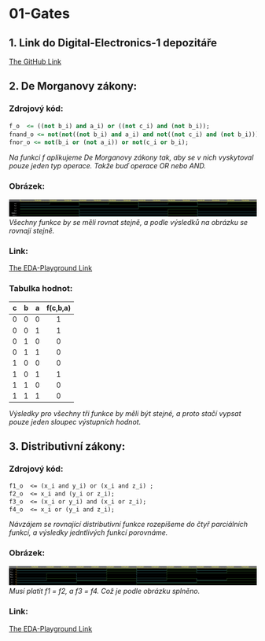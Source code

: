 # 01-Gates

## 1. Link do Digital-Electronics-1 depozitáře

[The GitHub Link](https://github.com/christ-0ff/Digital-Electronics-1)

## 2. De Morganovy zákony:

### Zdrojový kód:
```vhdl
f_o  <= ((not b_i) and a_i) or ((not c_i) and (not b_i));
fnand_o <= not(not((not b_i) and a_i) and not((not c_i) and (not b_i)));
fnor_o <= not(b_i or (not a_i)) or not(c_i or b_i);
```
*Na funkci f aplikujeme De Morganovy zákony tak, aby se v nich vyskytoval pouze jeden typ operace. Takže buď operace OR nebo AND.*

### Obrázek:
![De Morganovy zákony](Images/DeMorg.png)
*Všechny funkce by se měli rovnat stejně, a podle výsledků na obrázku se rovnají stejně.*

### Link: 
[The EDA-Playground Link](https://www.edaplayground.com/x/uq2V)

### Tabulka hodnot:
| **c** | **b** |**a** | **f(c,b,a)** |
| :-: | :-: | :-: | :-: |
| 0 | 0 | 0 | 1 |
| 0 | 0 | 1 | 1 |
| 0 | 1 | 0 | 0 |
| 0 | 1 | 1 | 0 |
| 1 | 0 | 0 | 0 |
| 1 | 0 | 1 | 1 |
| 1 | 1 | 0 | 0 |
| 1 | 1 | 1 | 0 |

*Výsledky pro všechny tři funkce by měli být stejné, a proto stačí vypsat pouze jeden sloupec výstupních hodnot.* 


## 3. Distributivní zákony:

### Zdrojový kód:
```
f1_o  <= (x_i and y_i) or (x_i and z_i) ;
f2_o  <= x_i and (y_i or z_i);
f3_o  <= (x_i or y_i) and (x_i or z_i);
f4_o  <= x_i or (y_i and z_i);
```
*Návzájem se rovnající distributivní funkce rozepíšeme do čtyř parciálních funkcí, a výsledky jedntlivých funkcí porovnáme.* 

### Obrázek:
![Distributivní zákony](Images/Dis.png)
*Musí platit f1 = f2, a f3 = f4. Což je podle obrázku splněno.*

### Link:
[The EDA-Playground Link](https://www.edaplayground.com/x/SaUt)
